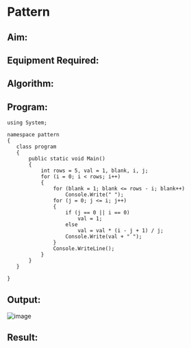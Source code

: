 # Pattern

## Aim:

## Equipment Required:

## Algorithm:

## Program:
 ```
 using System;

namespace pattern
{
    class program
    {
        public static void Main()
        {
            int rows = 5, val = 1, blank, i, j;
            for (i = 0; i < rows; i++)
            {
                for (blank = 1; blank <= rows - i; blank++)
                    Console.Write(" ");
                for (j = 0; j <= i; j++)
                {
                    if (j == 0 || i == 0)
                        val = 1;
                    else
                        val = val * (i - j + 1) / j;
                    Console.Write(val + " ");
                }
                Console.WriteLine();
            }
        }
    }

}
```

## Output:
![image](https://user-images.githubusercontent.com/75260837/189271919-8477ea0e-fd42-45b9-8f2e-80e62a064cd6.png)


## Result:
